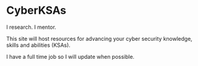 # CyberKSAs

I research. I mentor.

This site will host resources for advancing your cyber security knowledge, skills and abilities (KSAs).

I have a full time job so I will update when possible.

